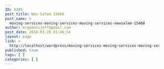 ```yaml
---
ID: 6305
post_title: New Salem 15468
post_name: >
  moving-services-moving-services-moving-services-newsalem-15468
author: mrgabonijeff@gmail.com
post_date: 2018-03-28 01:46:54
layout: page
link: >
  http://localhost/wordpress/moving-services-moving-services-moving-services-newsalem-15468/
published: true
tags: [ ]
categories: [ ]
---
```

